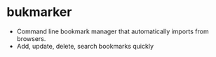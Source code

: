 # bukmarker

* Command line bookmark manager that automatically imports from browsers.
* Add, update, delete, search bookmarks quickly 
